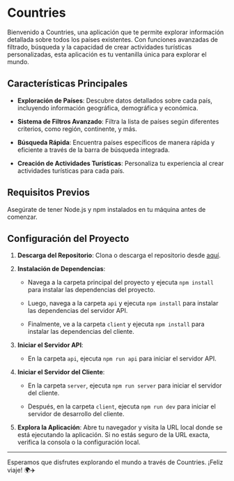 # Countries

Bienvenido a Countries, una aplicación que te permite explorar información detallada sobre todos los países existentes. Con funciones avanzadas de filtrado, búsqueda y la capacidad de crear actividades turísticas personalizadas, esta aplicación es tu ventanilla única para explorar el mundo.

## Características Principales

- **Exploración de Países**: Descubre datos detallados sobre cada país, incluyendo información geográfica, demográfica y económica.

- **Sistema de Filtros Avanzado**: Filtra la lista de países según diferentes criterios, como región, continente, y más.

- **Búsqueda Rápida**: Encuentra países específicos de manera rápida y eficiente a través de la barra de búsqueda integrada.

- **Creación de Actividades Turísticas**: Personaliza tu experiencia al crear actividades turísticas para cada país.

## Requisitos Previos

Asegúrate de tener Node.js y npm instalados en tu máquina antes de comenzar.

## Configuración del Proyecto

1. **Descarga del Repositorio**: Clona o descarga el repositorio desde [aquí](url_del_repositorio).

2. **Instalación de Dependencias**:

    - Navega a la carpeta principal del proyecto y ejecuta `npm install` para instalar las dependencias del proyecto.

    - Luego, navega a la carpeta `api` y ejecuta `npm install` para instalar las dependencias del servidor API.

    - Finalmente, ve a la carpeta `client` y ejecuta `npm install` para instalar las dependencias del cliente.

3. **Iniciar el Servidor API**:

    - En la carpeta `api`, ejecuta `npm run api` para iniciar el servidor API.

4. **Iniciar el Servidor del Cliente**:

    - En la carpeta `server`, ejecuta `npm run server` para iniciar el servidor del cliente.

    - Después, en la carpeta `client`, ejecuta `npm run dev` para iniciar el servidor de desarrollo del cliente.

5. **Explora la Aplicación**: Abre tu navegador y visita la URL local donde se está ejecutando la aplicación. Si no estás seguro de la URL exacta, verifica la consola o la configuración local.

---

Esperamos que disfrutes explorando el mundo a través de Countries. ¡Feliz viaje! 🌍✈️

